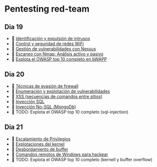 # Pentesting red-team

## Dia 19
- 📗 [Identificación y expulsión de intrusos](./identifying-users-intruders-expulsion.md)
- 📗 [Control y seguridad de redes WiFi](./control-security-wifi.md)
- 📗 [Gestión de vulnerabilidades con Nessus](./vulnerabilities-management-nessus.md)
- 📗 [Escaneo con Nmap: Análisis activo y pasivo](./scanning-nmap-active-passive.md)
- 🧪 [Explota el OWASP top 10 completo en bWAPP](https://github.com/breatheco-de/owasp-top-10-on-bwapp)


## Dia 20

- 📗 [Técnicas de evasión de firewall](./firewall-evasion-techniques.md)
- 📗 [Enumeración y explotación de vulnerabilidades](./vulnerabilities-enumeration-exploitation.md)
- 📗 [XSS (secuencias de comandos entre sitios)](./xss-cross-site-scripting.md)
- 📗 [Inyección SQL](./sql-injection.md)
- 📗 [Inyección No-SQL (MongoDb)](./no-sql-injection-mongodb.md)
- 🧪 TODO: Explota el OWASP top 10 completo (sql-injection)
  
## Dia 21

- 📗 [Escalamiento de Privilegios](./privilege-escalation.md)
- 📗 [Explotaciones del kernel](./kernel-exploit.md)
- 📗 [Desbordamiento de buffer](./buffer-overflow.md)
- 📗 [Comandos remotos de Windows para hackear](./windows-remote-hacking-commands.md)
- 🧪 TODO: Explota el OWASP top 10 completo (kernell y buffer overflow)

